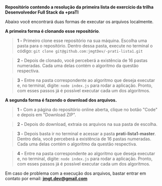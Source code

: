 **Repositório contendo a resolução da primeira lista de exercício da trilha Desenvolvedor Full Stack da +praTI**

Abaixo você encontrará duas formas de executar os arquivos localmente.

**A primeira forma é clonando esse repositório**.

> **1 -** Primeiro clone esse repositório na sua máquina. Escolha uma pasta para o repositório. Dentro dessa pasta, execute no terminal o código: `git clone git@github.com:jmgtDev/-prati-lista1.git`

> **2 -** Depois de clonado, você perceberá a existência de 16 pastas numeradas. Cada uma delas contém o algoritmo da questão respectiva.

> **3 -** Entre na pasta correspondente ao algoritmo que deseja executar e, no terminal, digite: `node index.js` para rodar a aplicação. Pronto, com esses passos já é possível executar cada um dos algoritmos.

**A segunda forma é fazendo o download dos arquivos.**

> **1 -** Com a página do repositório online aberta, clique no botão "Code" e depois em "Download ZIP".

> **2 -** Depois do download, extraia os arquivos na sua pasta de escolha.

> **3 -** Depois basta ir no terminal e acessar a pasta **prati-lista1-master**. Dentro dela, você perceberá a existência de 16 pastas numeradas. Cada uma delas contém o algoritmo da questão respectiva.

> **4 -** Entre na pasta correspondente ao algoritmo que deseja executar e, no terminal, digite: `node index.js` para rodar a aplicação. Pronto, com esses passos já é possível executar cada um dos algoritmos.

Em caso de problema com a execução dos arquivos, bastar entrar em contato por email: **jmgt.dev@gmail.com**
